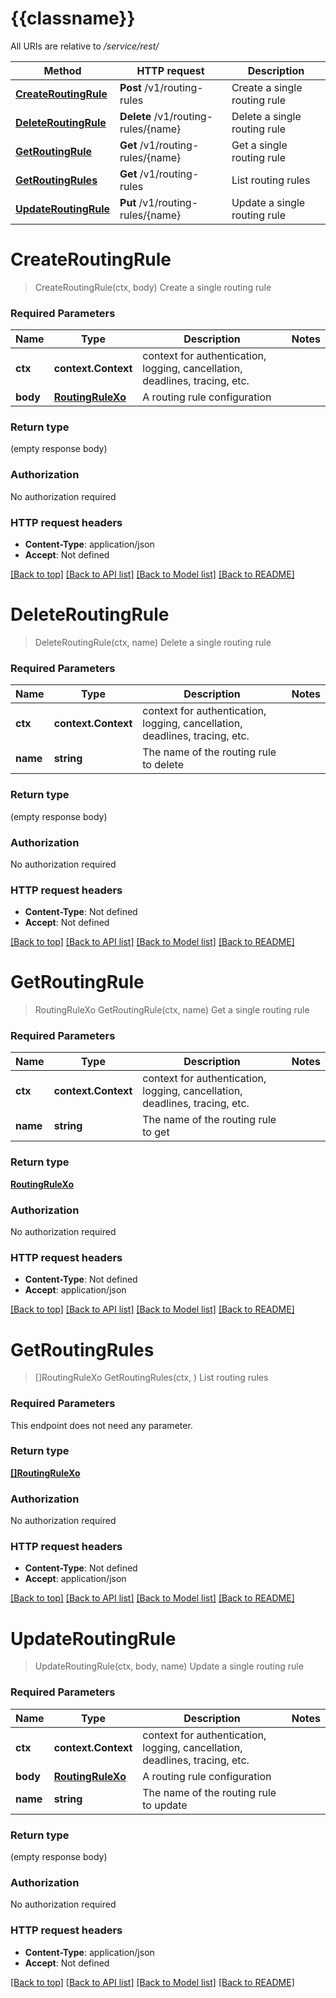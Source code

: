 # {{classname}}

All URIs are relative to */service/rest/*

Method | HTTP request | Description
------------- | ------------- | -------------
[**CreateRoutingRule**](RoutingRulesApi.md#CreateRoutingRule) | **Post** /v1/routing-rules | Create a single routing rule
[**DeleteRoutingRule**](RoutingRulesApi.md#DeleteRoutingRule) | **Delete** /v1/routing-rules/{name} | Delete a single routing rule
[**GetRoutingRule**](RoutingRulesApi.md#GetRoutingRule) | **Get** /v1/routing-rules/{name} | Get a single routing rule
[**GetRoutingRules**](RoutingRulesApi.md#GetRoutingRules) | **Get** /v1/routing-rules | List routing rules
[**UpdateRoutingRule**](RoutingRulesApi.md#UpdateRoutingRule) | **Put** /v1/routing-rules/{name} | Update a single routing rule

# **CreateRoutingRule**
> CreateRoutingRule(ctx, body)
Create a single routing rule

### Required Parameters

Name | Type | Description  | Notes
------------- | ------------- | ------------- | -------------
 **ctx** | **context.Context** | context for authentication, logging, cancellation, deadlines, tracing, etc.
  **body** | [**RoutingRuleXo**](RoutingRuleXo.md)| A routing rule configuration | 

### Return type

 (empty response body)

### Authorization

No authorization required

### HTTP request headers

 - **Content-Type**: application/json
 - **Accept**: Not defined

[[Back to top]](#) [[Back to API list]](../README.md#documentation-for-api-endpoints) [[Back to Model list]](../README.md#documentation-for-models) [[Back to README]](../README.md)

# **DeleteRoutingRule**
> DeleteRoutingRule(ctx, name)
Delete a single routing rule

### Required Parameters

Name | Type | Description  | Notes
------------- | ------------- | ------------- | -------------
 **ctx** | **context.Context** | context for authentication, logging, cancellation, deadlines, tracing, etc.
  **name** | **string**| The name of the routing rule to delete | 

### Return type

 (empty response body)

### Authorization

No authorization required

### HTTP request headers

 - **Content-Type**: Not defined
 - **Accept**: Not defined

[[Back to top]](#) [[Back to API list]](../README.md#documentation-for-api-endpoints) [[Back to Model list]](../README.md#documentation-for-models) [[Back to README]](../README.md)

# **GetRoutingRule**
> RoutingRuleXo GetRoutingRule(ctx, name)
Get a single routing rule

### Required Parameters

Name | Type | Description  | Notes
------------- | ------------- | ------------- | -------------
 **ctx** | **context.Context** | context for authentication, logging, cancellation, deadlines, tracing, etc.
  **name** | **string**| The name of the routing rule to get | 

### Return type

[**RoutingRuleXo**](RoutingRuleXO.md)

### Authorization

No authorization required

### HTTP request headers

 - **Content-Type**: Not defined
 - **Accept**: application/json

[[Back to top]](#) [[Back to API list]](../README.md#documentation-for-api-endpoints) [[Back to Model list]](../README.md#documentation-for-models) [[Back to README]](../README.md)

# **GetRoutingRules**
> []RoutingRuleXo GetRoutingRules(ctx, )
List routing rules

### Required Parameters
This endpoint does not need any parameter.

### Return type

[**[]RoutingRuleXo**](RoutingRuleXO.md)

### Authorization

No authorization required

### HTTP request headers

 - **Content-Type**: Not defined
 - **Accept**: application/json

[[Back to top]](#) [[Back to API list]](../README.md#documentation-for-api-endpoints) [[Back to Model list]](../README.md#documentation-for-models) [[Back to README]](../README.md)

# **UpdateRoutingRule**
> UpdateRoutingRule(ctx, body, name)
Update a single routing rule

### Required Parameters

Name | Type | Description  | Notes
------------- | ------------- | ------------- | -------------
 **ctx** | **context.Context** | context for authentication, logging, cancellation, deadlines, tracing, etc.
  **body** | [**RoutingRuleXo**](RoutingRuleXo.md)| A routing rule configuration | 
  **name** | **string**| The name of the routing rule to update | 

### Return type

 (empty response body)

### Authorization

No authorization required

### HTTP request headers

 - **Content-Type**: application/json
 - **Accept**: Not defined

[[Back to top]](#) [[Back to API list]](../README.md#documentation-for-api-endpoints) [[Back to Model list]](../README.md#documentation-for-models) [[Back to README]](../README.md)


